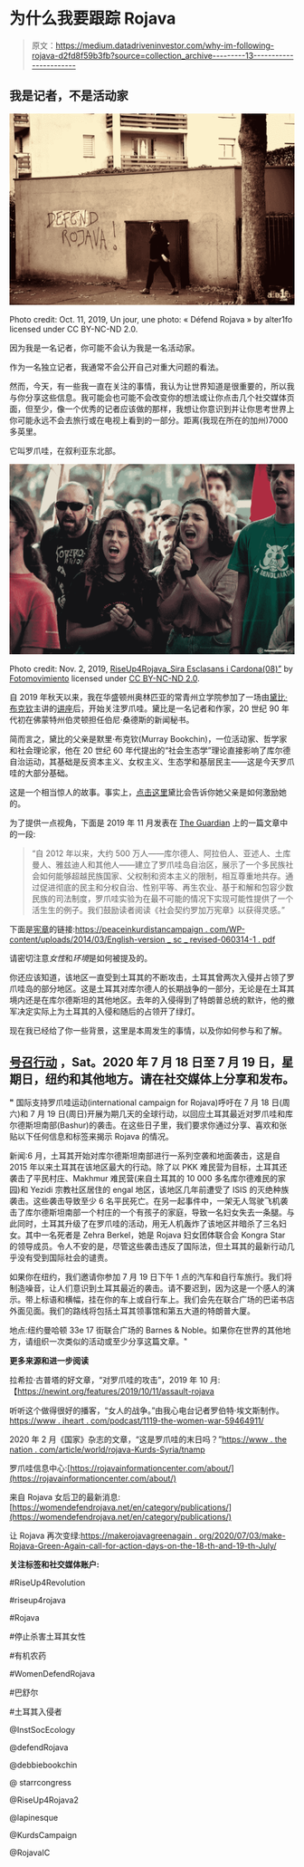 # 为什么我要跟踪 Rojava

> 原文：<https://medium.datadriveninvestor.com/why-im-following-rojava-d2fd8f59b3fb?source=collection_archive---------13----------------------->

## 我是记者，不是活动家

![](img/1e529a06bc4e94254829e0ebbe921aea.png)

Photo credit: Oct. 11, 2019, Un jour, une photo: « Défend Rojava » by alter1fo licensed under CC BY-NC-ND 2.0.

因为我是一名记者，你可能不会认为我是一名活动家。

作为一名独立记者，我通常不会公开自己对重大问题的看法。

然而，今天，有一些我一直在关注的事情，我认为让世界知道是很重要的，所以我与你分享这些信息。我可能会也可能不会改变你的想法或让你点击几个社交媒体页面，但至少，像一个优秀的记者应该做的那样，我想让你意识到并让你思考世界上你可能永远不会去旅行或在电视上看到的一部分。距离(我现在所在的加州)7000 多英里。

它叫罗爪哇，在叙利亚东北部。

![](img/6b41175e995eee23537121aa9d891274.png)

Photo credit: Nov. 2, 2019, [RiseUp4Rojava_Sira Esclasans i Cardona(08)”](https://www.flickr.com/photos/63055421@N04/49005564847) by [Fotomovimiento](https://www.flickr.com/photos/63055421@N04) licensed under [CC BY-NC-ND 2.0](https://creativecommons.org/licenses/by-nc-nd/2.0/?ref=ccsearch&atype=rich).

自 2019 年秋天以来，我在华盛顿州奥林匹亚的常青州立学院参加了一场由[黛比·布克钦](https://www.nybooks.com/daily/2018/06/15/how-my-fathers-ideas-helped-the-kurds-create-a-new-democracy/)主讲的[讲座](https://www.facebook.com/events/407302360199579/?active_tab=about)后，开始关注罗爪哇。黛比是一名记者和作家，20 世纪 90 年代初在佛蒙特州伯灵顿担任伯尼·桑德斯的新闻秘书。

简而言之，黛比的父亲是默里·布克钦(Murray Bookchin)，一位活动家、哲学家和社会理论家，他在 20 世纪 60 年代提出的“社会生态学”理论直接影响了库尔德自治运动，其基础是反资本主义、女权主义、生态学和基层民主——这是今天罗爪哇的大部分基础。

这是一个相当惊人的故事。事实上，[点击这里](https://www.nybooks.com/daily/2018/06/15/how-my-fathers-ideas-helped-the-kurds-create-a-new-democracy/)黛比会告诉你她父亲是如何激励她的。

为了提供一点视角，下面是 2019 年 11 月发表在 [The Guardian](https://amp.theguardian.com/world/2019/nov/01/we-stand-in-solidarity-with-rojava-an-example-to-the-world) 上的一篇文章中的一段:

> “自 2012 年以来，大约 500 万人——库尔德人、阿拉伯人、亚述人、土库曼人、雅兹迪人和其他人——建立了罗爪哇岛自治区，展示了一个多民族社会如何能够超越民族国家、父权制和资本主义的限制，相互尊重地共存。通过促进彻底的民主和分权自治、性别平等、再生农业、基于和解和包容少数民族的司法制度，罗爪哇实验为在最不可能的情况下实现可能性提供了一个活生生的例子。我们鼓励读者阅读《社会契约罗加万宪章》以获得灵感。”

下面是[宪章](https://peaceinkurdistancampaign.com/wp-content/uploads/2014/03/english-version_sc_revised-060314-1.pdf)的链接:[https://peaceinkurdistancampaign . com/WP-content/uploads/2014/03/English-version _ sc _ revised-060314-1 . pdf](https://peaceinkurdistancampaign.com/wp-content/uploads/2014/03/english-version_sc_revised-060314-1.pdf)

请密切注意*女性*和*环境*是如何被提及的。

你还应该知道，该地区一直受到土耳其的不断攻击，土耳其曾两次入侵并占领了罗爪哇岛的部分地区。这是土耳其对库尔德人的长期战争的一部分，无论是在土耳其境内还是在库尔德斯坦的其他地区。去年的入侵得到了特朗普总统的默许，他的撤军决定实际上为土耳其的入侵和随后的占领开了绿灯。

现在我已经给了你一些背景，这里是本周发生的事情，以及你如何参与和了解。

## [**号召行动**](https://riseup4rojava.org/call-for-global-action-days-on-the-18th-and-19th-july/?fbclid=IwAR23vhkF4U0fT20qW7LvQiRBVDN-WAfoHoyFum-1gYigKO84mCr8raAxEuU) **，Sat。2020 年 7 月 18 日至 7 月 19 日，星期日，纽约和其他地方。请在社交媒体上分享和发布。**

**"** 国际支持罗爪哇运动(international campaign for Rojava)呼吁在 7 月 18 日(周六)和 7 月 19 日(周日)开展为期几天的全球行动，以回应土耳其最近对罗爪哇和库尔德斯坦南部(Bashur)的袭击。在这些日子里，我们要求你通过分享、喜欢和张贴以下任何信息和标签来揭示 Rojava 的情况。

新闻:6 月，土耳其开始对库尔德斯坦南部进行一系列空袭和地面袭击，这是自 2015 年以来土耳其在该地区最大的行动。除了以 PKK 难民营为目标，土耳其还袭击了平民村庄、Makhmur 难民营(来自土耳其的 10 000 多名库尔德难民的家园)和 Yezidi 宗教社区居住的 engal 地区，该地区几年前遭受了 ISIS 的灭绝种族袭击。这些袭击导致至少 6 名平民死亡。在另一起事件中，一架无人驾驶飞机袭击了库尔德斯坦南部一个村庄的一个有孩子的家庭，导致一名妇女失去一条腿。与此同时，土耳其升级了在罗爪哇的活动，用无人机轰炸了该地区并暗杀了三名妇女。其中一名死者是 Zehra Berkel，她是 Rojava 妇女团体联合会 Kongra Star 的领导成员。令人不安的是，尽管这些袭击违反了国际法，但土耳其的最新行动几乎没有受到国际社会的谴责。

如果你在纽约，我们邀请你参加 7 月 19 日下午 1 点的汽车和自行车旅行。我们将制造噪音，让人们意识到土耳其最近的袭击。请不要迟到，因为这是一个感人的演示。带上标语和横幅，挂在你的车上或自行车上。我们会先在联合广场的巴诺书店外面见面。我们的路线将包括土耳其领事馆和第五大道的特朗普大厦。

地点:纽约曼哈顿 33e 17 街联合广场的 Barnes & Noble。如果你在世界的其他地方，请组织一次类似的活动或至少分享这篇文章。"

**更多来源和进一步阅读**

拉希拉·古普塔的好文章，“对罗爪哇的攻击”，2019 年 10 月:【https://newint.org/features/2019/10/11/assault-rojava 

听听这个做得很好的播客，“女人的战争。”由我心电台记者罗伯特·埃文斯制作。[https://www . iheart . com/podcast/1119-the-women-war-59464911/](https://www.iheart.com/podcast/1119-the-womens-war-59464911/)

2020 年 2 月《国家》杂志的文章，“这是罗爪哇的末日吗？”[https://www . the nation . com/article/world/rojava-Kurds-Syria/tnamp](https://www.thenation.com/article/world/rojava-kurds-syria/tnamp)

罗爪哇信息中心:[https://rojavainformationcenter.com/about/](https://rojavainformationcenter.com/about/)

来自 Rojava 女后卫的最新消息:[https://womendefendrojava.net/en/category/publications/](https://womendefendrojava.net/en/category/publications/)

让 Rojava 再次变绿:[https://makerojavagreenagain . org/2020/07/03/make-Rojava-Green-Again-call-for-action-days-on-the-18-th-and-19-th-July/](https://makerojavagreenagain.org/2020/07/03/make-rojava-green-again-call-for-action-days-on-the-18-th-and-19-th-july/)

**关注标签和社交媒体账户:**

#RiseUp4Revolution

#riseup4rojava

#Rojava

#停止杀害土耳其女性

#有机农药

#WomenDefendRojava

#巴舒尔

#土耳其入侵者

@InstSocEcology

@defendRojava

@debbiebookchin

@ starrcongress

@RiseUp4Rojava2

@lapinesque

@KurdsCampaign

@RojavaIC